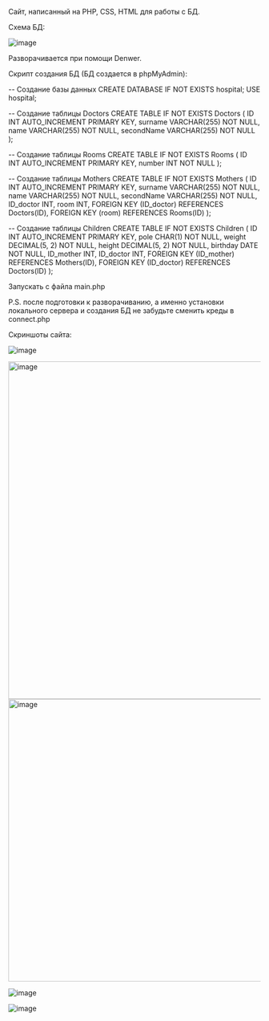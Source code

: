 Сайт, написанный на PHP, CSS, HTML для работы с БД. 

Схема БД:

![image](https://github.com/Sasha300578/php_css_html/assets/113348429/3fdb8837-6698-4413-b3fb-459b58a93869)


Разворачивается при помощи Denwer.

Скрипт создания БД (БД создается в phpMyAdmin):

-- Создание базы данных
CREATE DATABASE IF NOT EXISTS hospital;
USE hospital;
 
-- Создание таблицы Doctors
CREATE TABLE IF NOT EXISTS Doctors (
    ID INT AUTO_INCREMENT PRIMARY KEY,
    surname VARCHAR(255) NOT NULL,
    name VARCHAR(255) NOT NULL,
    secondName VARCHAR(255) NOT NULL
); 
 
-- Создание таблицы Rooms
CREATE TABLE IF NOT EXISTS Rooms (
    ID INT AUTO_INCREMENT PRIMARY KEY,
    number INT NOT NULL
);
 
-- Создание таблицы Mothers
CREATE TABLE IF NOT EXISTS Mothers (
    ID INT AUTO_INCREMENT PRIMARY KEY,
    surname VARCHAR(255) NOT NULL,
    name VARCHAR(255) NOT NULL,
    secondName VARCHAR(255) NOT NULL,
    ID_doctor INT,
    room INT,
    FOREIGN KEY (ID_doctor) REFERENCES Doctors(ID),
    FOREIGN KEY (room) REFERENCES Rooms(ID)
); 
 
-- Создание таблицы Children
CREATE TABLE IF NOT EXISTS Children (
    ID INT AUTO_INCREMENT PRIMARY KEY,
    pole CHAR(1) NOT NULL,
    weight DECIMAL(5, 2) NOT NULL,
    height DECIMAL(5, 2) NOT NULL,
    birthday DATE NOT NULL,
    ID_mother INT,
    ID_doctor INT,
    FOREIGN KEY (ID_mother) REFERENCES Mothers(ID),
    FOREIGN KEY (ID_doctor) REFERENCES Doctors(ID)
);

Запускать с файла main.php

P.S. после  подготовки к разворачиванию, а именно установки локального сервера и создания БД не забудьте сменить креды в connect.php

Скриншоты сайта:

![image](https://github.com/Sasha300578/php_css_html/assets/113348429/77208803-248c-4c27-8550-e28e15b1b018)

<img width="673" alt="image" src="https://github.com/Sasha300578/php_css_html/assets/113348429/b003ae71-3a7c-4c61-a698-ed507dcb5cef">

<img width="563" alt="image" src="https://github.com/Sasha300578/php_css_html/assets/113348429/077d37bf-c705-4bbb-bbf7-04f257beb164">

![image](https://github.com/Sasha300578/php_css_html/assets/113348429/019142e4-1226-4f5c-8281-ffaa8f7c4d1d)

![image](https://github.com/Sasha300578/php_css_html/assets/113348429/ea7681e8-21d8-435c-850c-867c07daa35b)



